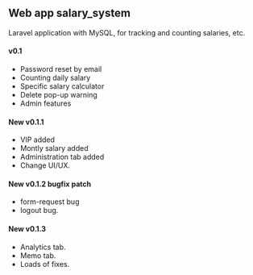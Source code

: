 ## Web app salary_system

Laravel application with MySQL, for tracking and counting salaries, etc.

#### v0.1
- Password reset by email
- Counting daily salary
- Specific salary calculator
- Delete pop-up warning
- Admin features

#### New v0.1.1
- VIP added
- Montly salary added
- Administration tab added
- Change UI/UX.

#### New v0.1.2 bugfix patch
- form-request bug
- logout bug.

#### New v0.1.3
- Analytics tab.
- Memo tab.
- Loads of fixes.
